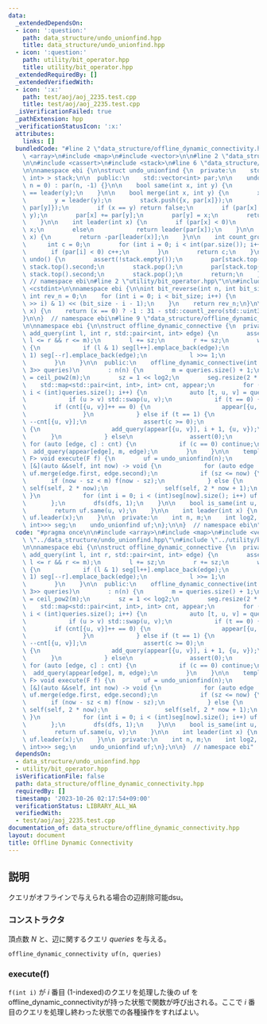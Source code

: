```yaml
---
data:
  _extendedDependsOn:
  - icon: ':question:'
    path: data_structure/undo_unionfind.hpp
    title: data_structure/undo_unionfind.hpp
  - icon: ':question:'
    path: utility/bit_operator.hpp
    title: utility/bit_operator.hpp
  _extendedRequiredBy: []
  _extendedVerifiedWith:
  - icon: ':x:'
    path: test/aoj/aoj_2235.test.cpp
    title: test/aoj/aoj_2235.test.cpp
  _isVerificationFailed: true
  _pathExtension: hpp
  _verificationStatusIcon: ':x:'
  attributes:
    links: []
  bundledCode: "#line 2 \"data_structure/offline_dynamic_connectivity.hpp\"\n\n#include\
    \ <array>\n#include <map>\n#include <vector>\n\n#line 2 \"data_structure/undo_unionfind.hpp\"\
    \n\n#include <cassert>\n#include <stack>\n#line 6 \"data_structure/undo_unionfind.hpp\"\
    \n\nnamespace ebi {\n\nstruct undo_unionfind {\n  private:\n    std::stack<std::pair<int,\
    \ int> > stack;\n\n  public:\n    std::vector<int> par;\n\n    undo_unionfind(int\
    \ n = 0) : par(n, -1) {}\n\n    bool same(int x, int y) {\n        return leader(x)\
    \ == leader(y);\n    }\n\n    bool merge(int x, int y) {\n        x = leader(x);\n\
    \        y = leader(y);\n        stack.push({x, par[x]});\n        stack.push({y,\
    \ par[y]});\n        if (x == y) return false;\n        if (par[x] > par[y]) std::swap(x,\
    \ y);\n        par[x] += par[y];\n        par[y] = x;\n        return true;\n\
    \    }\n\n    int leader(int x) {\n        if (par[x] < 0)\n            return\
    \ x;\n        else\n            return leader(par[x]);\n    }\n\n    int size(int\
    \ x) {\n        return -par[leader(x)];\n    }\n\n    int count_group() {\n  \
    \      int c = 0;\n        for (int i = 0; i < int(par.size()); i++) {\n     \
    \       if (par[i] < 0) c++;\n        }\n        return c;\n    }\n\n    void\
    \ undo() {\n        assert(!stack.empty());\n        par[stack.top().first] =\
    \ stack.top().second;\n        stack.pop();\n        par[stack.top().first] =\
    \ stack.top().second;\n        stack.pop();\n        return;\n    }\n};\n\n} \
    \ // namespace ebi\n#line 2 \"utility/bit_operator.hpp\"\n\n#include <bit>\n#include\
    \ <cstdint>\n\nnamespace ebi {\n\nint bit_reverse(int n, int bit_size) {\n   \
    \ int rev_n = 0;\n    for (int i = 0; i < bit_size; i++) {\n        rev_n |= ((n\
    \ >> i) & 1) << (bit_size - i - 1);\n    }\n    return rev_n;\n}\n\nint msb(int\
    \ x) {\n    return (x == 0) ? -1 : 31 - std::countl_zero(std::uint32_t(x));\n\
    }\n\n}  // namespace ebi\n#line 9 \"data_structure/offline_dynamic_connectivity.hpp\"\
    \n\nnamespace ebi {\n\nstruct offline_dynamic_connective {\n  private:\n    void\
    \ add_query(int l, int r, std::pair<int, int> edge) {\n        assert(0 <= l &&\
    \ l <= r && r <= m);\n        l += sz;\n        r += sz;\n        while (l < r)\
    \ {\n            if (l & 1) seg[l++].emplace_back(edge);\n            if (r &\
    \ 1) seg[--r].emplace_back(edge);\n            l >>= 1;\n            r >>= 1;\n\
    \        }\n    }\n\n  public:\n    offline_dynamic_connective(int n, std::vector<std::array<int,\
    \ 3>> queries)\n        : n(n) {\n        m = queries.size() + 1;\n        log2\
    \ = ceil_pow2(m);\n        sz = 1 << log2;\n        seg.resize(2 * sz);\n    \
    \    std::map<std::pair<int, int>, int> cnt, appear;\n        for (int i = 0;\
    \ i < (int)queries.size(); i++) {\n            auto [t, u, v] = queries[i];\n\
    \            if (u > v) std::swap(u, v);\n            if (t == 0) {\n        \
    \        if (cnt[{u, v}]++ == 0) {\n                    appear[{u, v}] = i + 1;\n\
    \                }\n            } else if (t == 1) {\n                int c =\
    \ --cnt[{u, v}];\n                assert(c >= 0);\n                if (c == 0)\
    \ {\n                    add_query(appear[{u, v}], i + 1, {u, v});\n         \
    \       }\n            } else\n                assert(0);\n        }\n       \
    \ for (auto [edge, c] : cnt) {\n            if (c == 0) continue;\n          \
    \  add_query(appear[edge], m, edge);\n        }\n    }\n\n    template <class\
    \ F> void execute(F f) {\n        uf = undo_unionfind(n);\n        auto dfs =\
    \ [&](auto &&self, int now) -> void {\n            for (auto edge : seg[now])\
    \ uf.merge(edge.first, edge.second);\n            if (sz <= now) {\n         \
    \       if (now - sz < m) f(now - sz);\n            } else {\n               \
    \ self(self, 2 * now);\n                self(self, 2 * now + 1);\n           \
    \ }\n            for (int i = 0; i < (int)seg[now].size(); i++) uf.undo();\n \
    \       };\n        dfs(dfs, 1);\n    }\n\n    bool is_same(int u, int v) {\n\
    \        return uf.same(u, v);\n    }\n\n    int leader(int x) {\n        return\
    \ uf.leader(x);\n    }\n\n  private:\n    int n, m;\n    int log2, sz;\n    std::vector<std::vector<std::pair<int,\
    \ int>>> seg;\n    undo_unionfind uf;\n};\n\n}  // namespace ebi\n"
  code: "#pragma once\n\n#include <array>\n#include <map>\n#include <vector>\n\n#include\
    \ \"../data_structure/undo_unionfind.hpp\"\n#include \"../utility/bit_operator.hpp\"\
    \n\nnamespace ebi {\n\nstruct offline_dynamic_connective {\n  private:\n    void\
    \ add_query(int l, int r, std::pair<int, int> edge) {\n        assert(0 <= l &&\
    \ l <= r && r <= m);\n        l += sz;\n        r += sz;\n        while (l < r)\
    \ {\n            if (l & 1) seg[l++].emplace_back(edge);\n            if (r &\
    \ 1) seg[--r].emplace_back(edge);\n            l >>= 1;\n            r >>= 1;\n\
    \        }\n    }\n\n  public:\n    offline_dynamic_connective(int n, std::vector<std::array<int,\
    \ 3>> queries)\n        : n(n) {\n        m = queries.size() + 1;\n        log2\
    \ = ceil_pow2(m);\n        sz = 1 << log2;\n        seg.resize(2 * sz);\n    \
    \    std::map<std::pair<int, int>, int> cnt, appear;\n        for (int i = 0;\
    \ i < (int)queries.size(); i++) {\n            auto [t, u, v] = queries[i];\n\
    \            if (u > v) std::swap(u, v);\n            if (t == 0) {\n        \
    \        if (cnt[{u, v}]++ == 0) {\n                    appear[{u, v}] = i + 1;\n\
    \                }\n            } else if (t == 1) {\n                int c =\
    \ --cnt[{u, v}];\n                assert(c >= 0);\n                if (c == 0)\
    \ {\n                    add_query(appear[{u, v}], i + 1, {u, v});\n         \
    \       }\n            } else\n                assert(0);\n        }\n       \
    \ for (auto [edge, c] : cnt) {\n            if (c == 0) continue;\n          \
    \  add_query(appear[edge], m, edge);\n        }\n    }\n\n    template <class\
    \ F> void execute(F f) {\n        uf = undo_unionfind(n);\n        auto dfs =\
    \ [&](auto &&self, int now) -> void {\n            for (auto edge : seg[now])\
    \ uf.merge(edge.first, edge.second);\n            if (sz <= now) {\n         \
    \       if (now - sz < m) f(now - sz);\n            } else {\n               \
    \ self(self, 2 * now);\n                self(self, 2 * now + 1);\n           \
    \ }\n            for (int i = 0; i < (int)seg[now].size(); i++) uf.undo();\n \
    \       };\n        dfs(dfs, 1);\n    }\n\n    bool is_same(int u, int v) {\n\
    \        return uf.same(u, v);\n    }\n\n    int leader(int x) {\n        return\
    \ uf.leader(x);\n    }\n\n  private:\n    int n, m;\n    int log2, sz;\n    std::vector<std::vector<std::pair<int,\
    \ int>>> seg;\n    undo_unionfind uf;\n};\n\n}  // namespace ebi"
  dependsOn:
  - data_structure/undo_unionfind.hpp
  - utility/bit_operator.hpp
  isVerificationFile: false
  path: data_structure/offline_dynamic_connectivity.hpp
  requiredBy: []
  timestamp: '2023-10-26 02:17:54+09:00'
  verificationStatus: LIBRARY_ALL_WA
  verifiedWith:
  - test/aoj/aoj_2235.test.cpp
documentation_of: data_structure/offline_dynamic_connectivity.hpp
layout: document
title: Offline Dynamic Connectivity
---
```


## 説明

クエリがオフラインで与えられる場合の辺削除可能dsu。

### コンストラクタ

頂点数 $N$ と、辺に関するクエリ $queries$ を与える。

```
offline_dynamic_connectivity uf(n, queries)
```

### execute(f)

`f(int i)` が $i$ 番目 (1-indexed)のクエリを処理した後の uf をoffline_dynamic_connectivityが持った状態で関数が呼び出される。ここで $i$ 番目のクエリを処理し終わった状態での各種操作をすればよい。